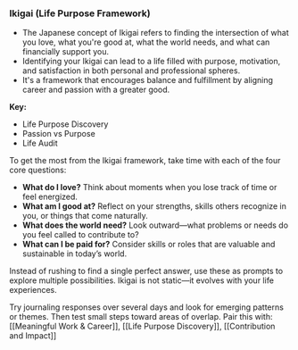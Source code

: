 ### Ikigai (Life Purpose Framework)

- The Japanese concept of Ikigai refers to finding the intersection of what you love, what you're good at, what the world needs, and what can financially support you.
- Identifying your Ikigai can lead to a life filled with purpose, motivation, and satisfaction in both personal and professional spheres.
- It's a framework that encourages balance and fulfillment by aligning career and passion with a greater good.

**Key:**
- Life Purpose Discovery
- Passion vs Purpose
- Life Audit

To get the most from the Ikigai framework, take time with each of the four core questions:
- **What do I love?** Think about moments when you lose track of time or feel energized.
- **What am I good at?** Reflect on your strengths, skills others recognize in you, or things that come naturally.
- **What does the world need?** Look outward—what problems or needs do you feel called to contribute to?
- **What can I be paid for?** Consider skills or roles that are valuable and sustainable in today’s world.

Instead of rushing to find a single perfect answer, use these as prompts to explore multiple possibilities. Ikigai is not static—it evolves with your life experiences.

Try journaling responses over several days and look for emerging patterns or themes. Then test small steps toward areas of overlap.
Pair this with: [[Meaningful Work & Career]], [[Life Purpose Discovery]], [[Contribution and Impact]]